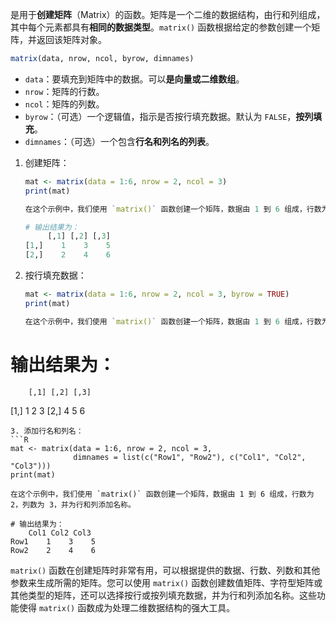 是用于**创建矩阵**（Matrix）的函数。矩阵是一个二维的数据结构，由行和列组成，其中每个元素都具有**相同的数据类型**。`matrix()` 函数根据给定的参数创建一个矩阵，并返回该矩阵对象。
```R
matrix(data, nrow, ncol, byrow, dimnames)
```
  - `data`：要填充到矩阵中的数据。可以**是向量或二维数组**。
  - `nrow`：矩阵的行数。
  - `ncol`：矩阵的列数。
  - `byrow`：（可选）一个逻辑值，指示是否按行填充数据。默认为 `FALSE`，**按列填充**。
  - `dimnames`：（可选）一个包含**行名和列名的列表**。

1. 创建矩阵：
   ```R
   mat <- matrix(data = 1:6, nrow = 2, ncol = 3)
   print(mat)

   在这个示例中，我们使用 `matrix()` 函数创建一个矩阵，数据由 1 到 6 组成，行数为 2，列数为 3。

   # 输出结果为：
        [,1] [,2] [,3]
   [1,]    1    3    5
   [2,]    2    4    6

   ```
2. 按行填充数据：
   ```R
   mat <- matrix(data = 1:6, nrow = 2, ncol = 3, byrow = TRUE)
   print(mat)
   
   在这个示例中，我们使用 `matrix()` 函数创建一个矩阵，数据由 1 到 6 组成，行数为 2，列数为 3，并按行填充数据。

  # 输出结果为：
        [,1] [,2] [,3]
   [1,]    1    2    3
   [2,]    4    5    6
  
   ```
3. 添加行名和列名：
   ```R
   mat <- matrix(data = 1:6, nrow = 2, ncol = 3,
                 dimnames = list(c("Row1", "Row2"), c("Col1", "Col2", "Col3")))
   print(mat)

   在这个示例中，我们使用 `matrix()` 函数创建一个矩阵，数据由 1 到 6 组成，行数为 2，列数为 3，并为行和列添加名称。

   # 输出结果为：
       Col1 Col2 Col3
   Row1    1    3    5
   Row2    2    4    6
   ```

`matrix()` 函数在创建矩阵时非常有用，可以根据提供的数据、行数、列数和其他参数来生成所需的矩阵。您可以使用 `matrix()` 函数创建数值矩阵、字符型矩阵或其他类型的矩阵，还可以选择按行或按列填充数据，并为行和列添加名称。这些功能使得 `matrix()` 函数成为处理二维数据结构的强大工具。